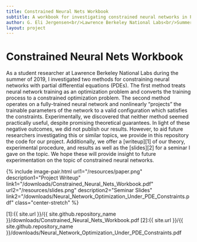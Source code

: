 ```yaml
---
title: Constrained Neural Nets Workbook
subtitle: A workbook for investigating constrained neural networks in PyTorch
author: G. Eli Jergensen<br/>Lawrence Berkeley National Labs<br/>Summer 2019
layout: project
---
```


# Constrained Neural Nets Workbook

As a student researcher at Lawrence Berkeley National Labs during the summer of 2019, I investigated two methods for constraining neural networks with partial differential equations (PDEs). The first method treats neural network training as an optimization problem and converts the training process to a constrained optimization problem. The second method operates on a fully-trained neural network and nonlinearly “projects” the trainable parameters of the network to a valid configuration which satisfies the constraints. Experimentally, we discovered that neither method seemed practically useful, despite promising theoretical guarantees. In light of these negative outcomes, we did not publish our results. However, to aid future researchers investigating this or similar topics, we provide in this repository the code for our project. Additionally, we offer a [writeup][1] of our theory, experimental procedure, and results as well as the [slides][2] for a seminar I gave on the topic. We hope these will provide insight to future experimentation on the topic of constrained neural networks.

{% include image-pair.html url1="/resources/paper.png" description1="Project Writeup" link1="/downloads/Constrained_Neural_Nets_Workbook.pdf" url2="/resources/slides.png" description2="Seminar Slides" link2="/downloads/Neural_Network_Optimization_Under_PDE_Constraints.pdf" class="center-stretch" %}

[1]:{{ site.url }}/{{ site.github.repository_name }}/downloads/Constrained_Neural_Nets_Workbook.pdf
[2]:{{ site.url }}/{{ site.github.repository_name }}/downloads/Neural_Network_Optimization_Under_PDE_Constraints.pdf